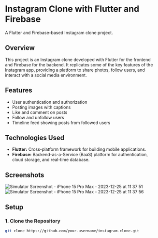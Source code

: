 # Instagram Clone with Flutter and Firebase

A Flutter and Firebase-based Instagram clone project.

## Overview

This project is an Instagram clone developed with Flutter for the frontend and Firebase for the backend. It replicates some of the key features of the Instagram app, providing a platform to share photos, follow users, and interact with a social media environment.

## Features

- User authentication and authorization
- Posting images with captions
- Like and comment on posts
- Follow and unfollow users
- Timeline feed showing posts from followed users

## Technologies Used

- **Flutter:** Cross-platform framework for building mobile applications.
- **Firebase:** Backend-as-a-Service (BaaS) platform for authentication, cloud storage, and real-time database.

## Screenshots
![Simulator Screenshot - iPhone 15 Pro Max - 2023-12-25 at 11 37 51](https://github.com/tavkeer/Instagram-Clone/assets/105163810/79aa2a05-6a58-434c-85a7-40a73ce11a4a)
![Simulator Screenshot - iPhone 15 Pro Max - 2023-12-25 at 11 37 56](https://github.com/tavkeer/Instagram-Clone/assets/105163810/ffa4f64c-85a2-423d-aa4f-29861e06e74f)



## Setup

### 1. Clone the Repository

```bash
git clone https://github.com/your-username/instagram-clone.git
